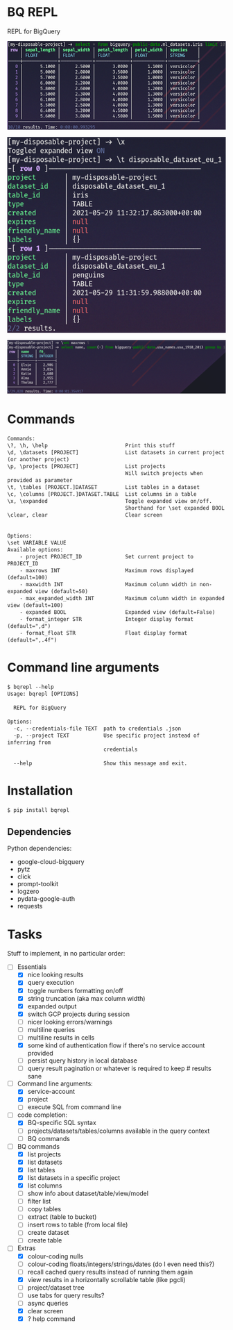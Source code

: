 # BQ REPL
REPL for BigQuery

![](screenshots/screenshot01.png)

![](screenshots/screenshot02.png)

![](screenshots/screenshot03.png)

# Commands
```
Commands:
\?, \h, \help                         Print this stuff
\d, \datasets [PROJECT]               List datasets in current project (or another project)
\p, \projects [PROJECT]               List projects
                                      Will switch projects when provided as parameter
\t, \tables [PROJECT.]DATASET         List tables in a dataset
\c, \columns [PROJECT.]DATASET.TABLE  List columns in a table
\x, \expanded                         Toggle expanded view on/off.
                                      Shorthand for \set expanded BOOL
\clear, clear                         Clear screen


Options:
\set VARIABLE VALUE                   
Available options:
    - project PROJECT_ID              Set current project to PROJECT_ID
    - maxrows INT                     Maximum rows displayed (default=100)
    - maxwidth INT                    Maximum column width in non-expanded view (default=50)
    - max_expanded_width INT          Maximum column width in expanded view (default=100)
    - expanded BOOL                   Expanded view (default=False)
    - format_integer STR              Integer display format (default=",d")
    - format_float STR                Float display format (default=",.4f")
```

# Command line arguments
```
$ bqrepl --help
Usage: bqrepl [OPTIONS]

  REPL for BigQuery

Options:
  -c, --credentials-file TEXT  path to credentials .json
  -p, --project TEXT           Use specific project instead of inferring from
                               credentials

  --help                       Show this message and exit.
```

# Installation
```bash
$ pip install bqrepl
```

## Dependencies
Python dependencies:
- google-cloud-bigquery
- pytz
- click
- prompt-toolkit
- logzero
- pydata-google-auth
- requests

# Tasks
Stuff to implement, in no particular order:

- [ ] Essentials
    - [x] nice looking results
    - [x] query execution
    - [x] toggle numbers formatting on/off
    - [x] string truncation (aka max column width)
    - [x] expanded output
    - [x] switch GCP projects during session
    - [ ] nicer looking errors/warnings
    - [ ] multiline queries
    - [ ] multiline results in cells
    - [x] some kind of authentication flow if there's no service account provided
    - [ ] persist query history in local database
    - [ ] query result pagination or whatever is required to keep # results sane

- [ ] Command line arguments:
    - [x] service-account
    - [x] project
    - [ ] execute SQL from command line

- [ ] code completion:
    - [x] BQ-specific SQL syntax
    - [ ] projects/datasets/tables/columns available in the query context
    - [ ] BQ commands

- [ ] BQ commands
    - [x] list projects
    - [x] list datasets
    - [x] list tables
    - [x] list datasets in a specific project
    - [x] list columns
    - [ ] show info about dataset/table/view/model
    - [ ] filter list
    - [ ] copy tables
    - [ ] extract (table to bucket)
    - [ ] insert rows to table (from local file)
    - [ ] create dataset
    - [ ] create table

- [ ] Extras
    - [x] colour-coding nulls
    - [ ] colour-coding floats/integers/strings/dates (do I even need this?)
    - [ ] recall cached query results instead of running them again
    - [x] view results in a horizontally scrollable table (like pgcli)
    - [ ] project/dataset tree
    - [ ] use tabs for query results?
    - [ ] async queries
    - [x] clear screen
    - [x] \? help command
